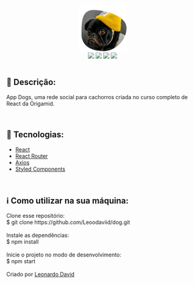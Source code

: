<div align="center">
    <img src='./logo_readme.png'>
    <div>
    <img src="https://img.shields.io/github/repo-size/Leoodaviid/Dogs">
    <img src="https://img.shields.io/github/last-commit/Leoodaviid/Dogs">        	<img src="https://img.shields.io/github/languages/count/Leoodaviid/Dogs">
    <img src="https://img.shields.io/github/languages/top/Leoodaviid/Dogs">     
    </div>
</div></br>


<h2>🔖 Descrição:</h2>

<p>App Dogs, uma rede social para cachorros criada no curso completo de React da Origamid.</p></br>

<h2>🚀 Tecnologias:</h2>

<ul >
   <li><a href="https://create-react-app.dev/" target="_blank">React</a></li>
    <li><a href="https://reactrouter.com/" target="_blank">React Router</a></li>
    <li><a href="https://axios-http.com/" target="_blank">Axios</a></li>
    <li><a href="https://styled-components.com/" target="_blank">Styled Components</a></li>
</ul></br>

<h2>ℹ️  Como utilizar na sua máquina:</h2>

<p>Clone esse repositório:</br>
    $ git clone https://github.com/Leoodaviid/dog.git
</br>
</br>
Instale as dependências:</br>
$ npm install
</br>
</br>
Inicie o projeto no modo de desenvolvimento:</br>
$ npm start
</br>
</br>
Criado por <a href="https://github.com/Leoodaviid" target="_blank">Leonardo David</a></P>






